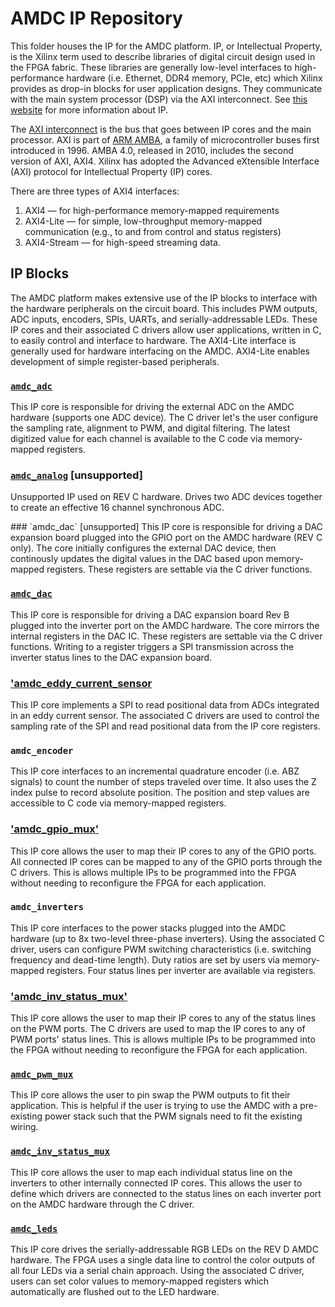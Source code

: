 # AMDC IP Repository

This folder houses the IP for the AMDC platform. IP, or Intellectual Property, is the Xilinx term used to describe libraries of digital circuit design used in the FPGA fabric. These libraries are generally low-level interfaces to high-performance hardware (i.e. Ethernet, DDR4 memory, PCIe, etc) which Xilinx provides as drop-in blocks for user application designs. They communicate with the main system processor (DSP) via the AXI interconnect. See [this website](https://www.xilinx.com/products/intellectual-property.html) for more information about IP.

The [AXI interconnect](https://www.xilinx.com/support/documentation/ip_documentation/ug761_axi_reference_guide.pdf) is the bus that goes between IP cores and the main processor. AXI is part of [ARM AMBA](https://en.wikipedia.org/wiki/Advanced_Microcontroller_Bus_Architecture), a family of microcontroller buses first introduced in 1996. AMBA 4.0, released in 2010, includes the second version of AXI, AXI4. Xilinx has adopted the Advanced eXtensible Interface (AXI) protocol for Intellectual Property (IP) cores.

There are three types of AXI4 interfaces:

1. AXI4 — for high-performance memory-mapped requirements
2. AXI4-Lite — for simple, low-throughput memory-mapped communication (e.g., to and from control and status registers)
3. AXI4-Stream — for high-speed streaming data.

## IP Blocks

The AMDC platform makes extensive use of the IP blocks to interface with the hardware peripherals on the circuit board. This includes PWM outputs, ADC inputs, encoders, SPIs, UARTs, and serially-addressable LEDs. These IP cores and their associated C drivers allow user applications, written in C, to easily control and interface to hardware. The AXI4-Lite interface is generally used for hardware interfacing on the AMDC. AXI4-Lite enables development of simple register-based peripherals.

### [`amdc_adc`](amdc_adc_1.0/README.md)

This IP core is responsible for driving the external ADC on the AMDC hardware (supports one ADC device). The C driver let's the user configure the sampling rate, alignment to PWM, and digital filtering. The latest digitized value for each channel is available to the C code via memory-mapped registers.

### [`amdc_analog`](amdc_analog_1.0/README.md) [unsupported]

Unsupported IP used on REV C hardware. Drives two ADC devices together to create an effective 16 channel synchronous ADC.

<!--->
### `amdc_dac` [unsupported]

This IP core is responsible for driving a DAC expansion board plugged into the GPIO port on the AMDC hardware (REV C only). The core initially configures the external DAC device, then continously updates the digital values in the DAC based upon memory-mapped registers. These registers are settable via the C driver functions.
<!--->
### [`amdc_dac`](amdc_dac_2.0/README.md)

This IP core is responsible for driving a DAC expansion board Rev B plugged into the inverter port on the AMDC hardware. The core mirrors the internal registers in the DAC IC. These registers are settable via the C driver functions. Writing to a register triggers a SPI transmission across the inverter status lines to the DAC expansion board.

### ['amdc_eddy_current_sensor](amdc_eddy_current_sensor_1.0/README.md)

This IP core implements a SPI to read positional data from ADCs integrated in an eddy current sensor. The associated C drivers are used to control the sampling rate of the SPI and read positional data from the IP core registers. 

### `amdc_encoder`

This IP core interfaces to an incremental quadrature encoder (i.e. ABZ signals) to count the number of steps traveled over time. It also uses the Z index pulse to record absolute position. The position and step values are accessible to C code via memory-mapped registers.

### ['amdc_gpio_mux'](amdc_gpio_mux_1.0/README.md)

This IP core allows the user to map their IP cores to any of the GPIO ports. All connected IP cores can be mapped to any of the GPIO ports through the C drivers. This is allows multiple IPs to be programmed into the FPGA without needing to reconfigure the FPGA for each application. 

### `amdc_inverters`

This IP core interfaces to the power stacks plugged into the AMDC hardware (up to 8x two-level three-phase inverters). Using the associated C driver, users can configure PWM switching characteristics (i.e. switching frequency and dead-time length). Duty ratios are set by users via memory-mapped registers. Four status lines per inverter are available via registers.


### ['amdc_inv_status_mux'](amdc_inv_status_mux_1.0/README.md)

This IP core allows the user to map their IP cores to any of the status lines on the PWM ports. The C drivers are used to map the IP cores to any of PWM ports' status lines. This is allows multiple IPs to be programmed into the FPGA without needing to reconfigure the FPGA for each application. 

### [`amdc_pwm_mux`](amdc_pwm_mux_1.0/README.md)

This IP core allows the user to pin swap the PWM outputs to fit their application. This is helpful if the user is trying to use the AMDC with a pre-existing power stack such that the PWM signals need to fit the existing wiring.

### [`amdc_inv_status_mux`](amdc_inv_status_mux_1.0/README.md)

This IP core allows the user to map each individual status line on the inverters to other internally connected IP cores. This allows the user to define which drivers are connected to the status lines on each inverter port on the AMDC hardware through the C driver.

### [`amdc_leds`](amdc_leds_1.0/README.md)

This IP core drives the serially-addressable RGB LEDs on the REV D AMDC hardware. The FPGA uses a single data line to control the color outputs of all four LEDs via a serial chain approach. Using the associated C driver, users can set color values to memory-mapped registers which automatically are flushed out to the LED hardware.
